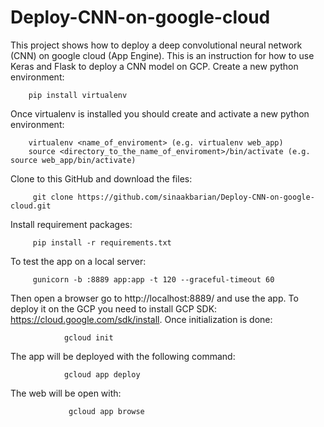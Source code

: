 # Deploy-CNN-on-google-cloud
This project shows how to deploy a deep convolutional neural network (CNN) on google cloud (App Engine). This is an instruction for how to use Keras and Flask to deploy a CNN model on GCP. 
Create a new python environment:

        pip install virtualenv
Once virtualenv is installed you should create and activate a new python environment:
        
        virtualenv <name_of_enviroment> (e.g. virtualenv web_app)
        source <directory_to_the_name_of_enviroment>/bin/activate (e.g. source web_app/bin/activate)
Clone to this GitHub and download the files:
        
         git clone https://github.com/sinaakbarian/Deploy-CNN-on-google-cloud.git
Install requirement packages:
        
         pip install -r requirements.txt 
To test the app on a local server:

         gunicorn -b :8889 app:app -t 120 --graceful-timeout 60
         
Then open a browser go to http://localhost:8889/ and use the app.
To deploy it on the GCP you need to install GCP SDK: https://cloud.google.com/sdk/install.
Once initialization is done:
                
                gcloud init
             
The app will be deployed with the following command:

                gcloud app deploy
                
The web will be open with:
                
                 gcloud app browse
         
          
          
 
         


        
